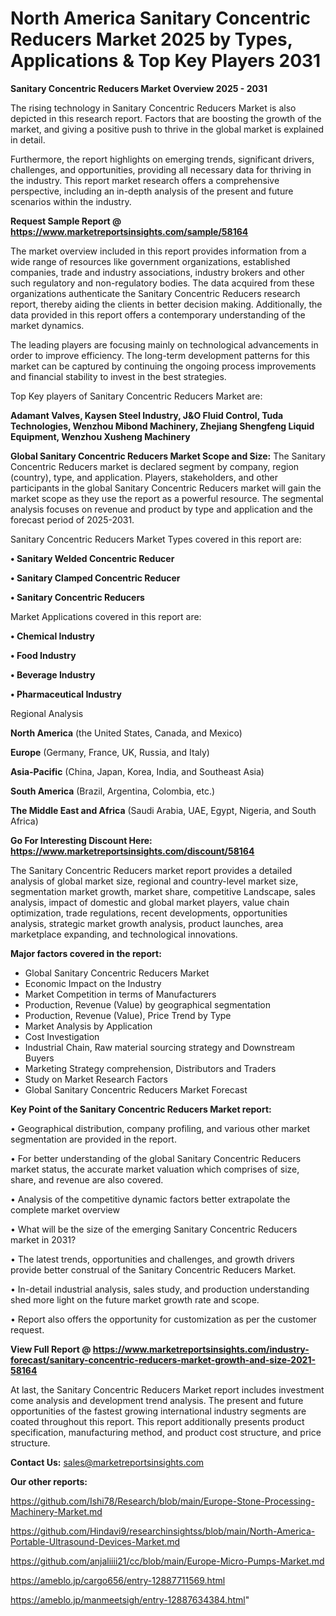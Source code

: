  # North America Sanitary Concentric Reducers Market 2025 by Types, Applications & Top Key Players 2031

<Strong> Sanitary Concentric Reducers Market Overview 2025 - 2031</strong>

The rising technology in Sanitary Concentric Reducers Market is also depicted in this research report. Factors that are boosting the growth of the market, and giving a positive push to thrive in the global market is explained in detail.

Furthermore, the report highlights on emerging trends, significant drivers, challenges, and opportunities, providing all necessary data for thriving in the industry. This report market research offers a comprehensive perspective, including an in-depth analysis of the present and future scenarios within the industry.

<strong>Request Sample Report @ <a href=https://www.marketreportsinsights.com/sample/58164>https://www.marketreportsinsights.com/sample/58164</a></strong>

The market overview included in this report provides information from a wide range of resources like government organizations, established companies, trade and industry associations, industry brokers and other such regulatory and non-regulatory bodies. The data acquired from these organizations authenticate the Sanitary Concentric Reducers research report, thereby aiding the clients in better decision making. Additionally, the data provided in this report offers a contemporary understanding of the market dynamics.

The leading players are focusing mainly on technological advancements in order to improve efficiency. The long-term development patterns for this market can be captured by continuing the ongoing process improvements and financial stability to invest in the best strategies.

Top Key players of Sanitary Concentric Reducers Market are:

<strong>Adamant Valves, Kaysen Steel Industry, J&O Fluid Control, Tuda Technologies, Wenzhou Mibond Machinery, Zhejiang Shengfeng Liquid Equipment, Wenzhou Xusheng Machinery</strong>

<strong><b>Global Sanitary Concentric Reducers Market Scope and Size:</b></strong>
The Sanitary Concentric Reducers market is declared segment by company, region (country), type, and application. Players, stakeholders, and other participants in the global Sanitary Concentric Reducers market will gain the market scope as they use the report as a powerful resource. The segmental analysis focuses on revenue and product by type and application and the forecast period of 2025-2031.

Sanitary Concentric Reducers Market Types covered in this report are:

<strong>• Sanitary Welded Concentric Reducer

• Sanitary Clamped Concentric Reducer

• Sanitary Concentric Reducers</strong>

Market Applications covered in this report are:

<strong>• Chemical Industry

• Food Industry

• Beverage Industry

• Pharmaceutical Industry</strong> 

Regional Analysis

<strong>North America</strong> (the United States, Canada, and Mexico)

<strong>Europe</strong> (Germany, France, UK, Russia, and Italy)

<strong>Asia-Pacific</strong> (China, Japan, Korea, India, and Southeast Asia)

<strong>South America</strong> (Brazil, Argentina, Colombia, etc.)

<strong>The Middle East and Africa</strong> (Saudi Arabia, UAE, Egypt, Nigeria, and South Africa)

<strong>Go For Interesting Discount Here: <a href=https://www.marketreportsinsights.com/discount/58164>https://www.marketreportsinsights.com/discount/58164</a></strong>

The Sanitary Concentric Reducers market report provides a detailed analysis of global market size, regional and country-level market size, segmentation market growth, market share, competitive Landscape, sales analysis, impact of domestic and global market players, value chain optimization, trade regulations, recent developments, opportunities analysis, strategic market growth analysis, product launches, area marketplace expanding, and technological innovations.

<strong><b>Major factors covered in the report:</b></strong>
<ul>
  <li>Global Sanitary Concentric Reducers Market </li>
  <li>Economic Impact on the Industry</li>
  <li>Market Competition in terms of Manufacturers</li>
  <li>Production, Revenue (Value) by geographical segmentation</li>
  <li>Production, Revenue (Value), Price Trend by Type</li>
  <li>Market Analysis by Application</li>
  <li>Cost Investigation</li>
  <li>Industrial Chain, Raw material sourcing strategy and Downstream Buyers</li>
  <li>Marketing Strategy comprehension, Distributors and Traders</li>
  <li>Study on Market Research Factors</li>
  <li>Global Sanitary Concentric Reducers Market Forecast</li>
</ul>

<strong><b>Key Point of the Sanitary Concentric Reducers Market report:</b></strong>

• Geographical distribution, company profiling, and various other market segmentation are provided in the report.

• For better understanding of the global Sanitary Concentric Reducers market status, the accurate market valuation which comprises of size, share, and revenue are also covered.

• Analysis of the competitive dynamic factors better extrapolate the complete market overview

• What will be the size of the emerging Sanitary Concentric Reducers market in 2031?

• The latest trends, opportunities and challenges, and growth drivers provide better construal of the Sanitary Concentric Reducers Market.

• In-detail industrial analysis, sales study, and production understanding shed more light on the future market growth rate and scope.

• Report also offers the opportunity for customization as per the customer request.

<strong><b>View Full Report @ <a href=https://www.marketreportsinsights.com/industry-forecast/sanitary-concentric-reducers-market-growth-and-size-2021-58164>https://www.marketreportsinsights.com/industry-forecast/sanitary-concentric-reducers-market-growth-and-size-2021-58164</a></b></strong>


At last, the Sanitary Concentric Reducers Market report includes investment come analysis and development trend analysis. The present and future opportunities of the fastest growing international industry segments are coated throughout this report. This report additionally presents product specification, manufacturing method, and product cost structure, and price structure.

<strong>Contact Us:</strong>
sales@marketreportsinsights.com

<strong>Our other reports:</strong>

<a href=https://github.com/Ishi78/Research/blob/main/Europe-Stone-Processing-Machinery-Market.md>https://github.com/Ishi78/Research/blob/main/Europe-Stone-Processing-Machinery-Market.md</a>

<a href=https://github.com/Hindavi9/researchinsightss/blob/main/North-America-Portable-Ultrasound-Devices-Market.md>https://github.com/Hindavi9/researchinsightss/blob/main/North-America-Portable-Ultrasound-Devices-Market.md</a>

<a href=https://github.com/anjaliiii21/cc/blob/main/Europe-Micro-Pumps-Market.md>https://github.com/anjaliiii21/cc/blob/main/Europe-Micro-Pumps-Market.md</a>

<a href=https://ameblo.jp/cargo656/entry-12887711569.html>https://ameblo.jp/cargo656/entry-12887711569.html</a>

<a href=https://ameblo.jp/manmeetsigh/entry-12887634384.html>https://ameblo.jp/manmeetsigh/entry-12887634384.html</a>"

